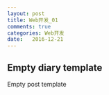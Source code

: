 ```yaml
---
layout: post
title: Web开发_01
comments: true
categories: Web开发
date:   2016-12-21
---
```


## Empty diary template

Empty post template